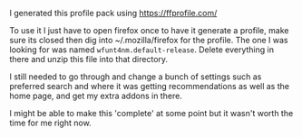 I generated this profile pack using https://ffprofile.com/

To use it I just have to open firefox once to have it generate a profile, make
sure its closed then dig into ~/.mozilla/firefox for the profile. The one I was
looking for was named `wfunt4nm.default-release`. Delete everything in there
and unzip this file into that directory.

I still needed to go through and change a bunch of settings such as preferred
search and where it was getting recommendations as well as the home page, and
get my extra addons in there.

I might be able to make this 'complete' at some point but it wasn't worth the
time for me right now.
